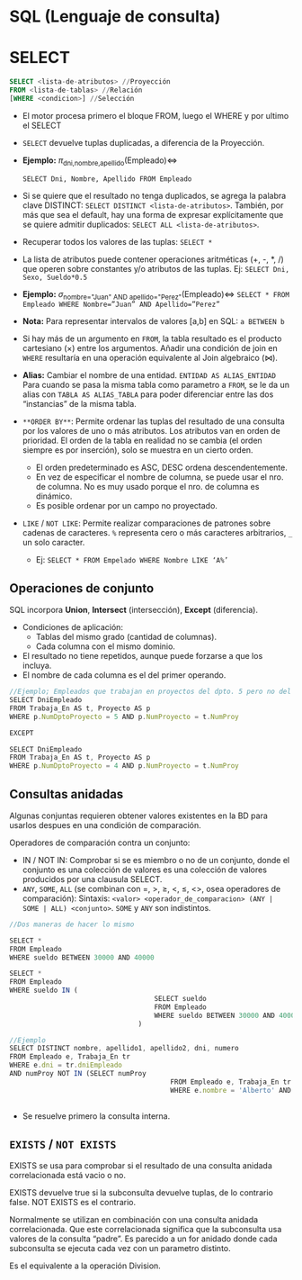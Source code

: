 # SQL (Lenguaje de consulta)

# SELECT

```sql
SELECT <lista-de-atributos> //Proyección
FROM <lista-de-tablas> //Relación
[WHERE <condicion>] //Selección
```

- El motor procesa primero el bloque FROM, luego el WHERE y por ultimo el SELECT
- `SELECT` devuelve tuplas duplicadas, a diferencia de la Proyección.
- **Ejemplo:**
$\pi_{\text{dni,nombre,apellido}}(\text{Empleado})$$\iff$
    
    `SELECT Dni, Nombre, Apellido
    FROM Empleado`
    
- Si se quiere que el resultado no tenga duplicados, se agrega la palabra clave DISTINCT: `SELECT DISTINCT <lista-de-atributos>`. También, por más que sea el default, hay una forma de expresar explícitamente que se quiere admitir duplicados: `SELECT ALL <lista-de-atributos>`.
- Recuperar todos los valores de las tuplas: `SELECT *`
- La lista de atributos puede contener operaciones aritméticas (+, -, *, /) que operen sobre constantes y/o atributos de las tuplas. Ej: `SELECT Dni, Sexo, Sueldo*0.5`
- **Ejemplo:**
$\sigma_\text{nombre="Juan" AND apellido="Perez"}(\text{Empleado})$$\iff$
`SELECT *
FROM Empleado
WHERE Nombre=”Juan” AND Apellido=”Perez”`
- **Nota:** Para representar intervalos de valores [a,b] en SQL: `a BETWEEN b`
- Si hay más de un argumento en `FROM`, la tabla resultado es el producto cartesiano ($\times$) entre los argumentos. Añadir una condición de join en `WHERE` resultaría en una operación equivalente al Join algebraico ($\bowtie$).
- **Alias:** Cambiar el nombre de una entidad. `ENTIDAD AS ALIAS_ENTIDAD`
Para cuando se pasa la misma tabla como parametro a `FROM`, se le da un alias con `TABLA AS ALIAS_TABLA` para poder diferenciar entre las dos “instancias” de la misma tabla.
- `**ORDER BY**`: Permite ordenar las tuplas del resultado de una consulta por los valores de uno o más atributos. Los atributos van en orden de prioridad. El orden de la tabla en realidad no se cambia (el orden siempre es por inserción), solo se muestra en un cierto orden.
    - El orden predeterminado es ASC, DESC ordena descendentemente.
    - En vez de especificar el nombre de columna, se puede usar el nro. de columna. No es muy usado porque el nro. de columna es dinámico.
    - Es posible ordenar por un campo no proyectado.
- `LIKE` / `NOT LIKE`: Permite realizar comparaciones de patrones sobre cadenas de caracteres. `%` representa cero o más caracteres arbitrarios, `_` un solo caracter.
    - Ej:
    `SELECT *
    FROM Empelado
    WHERE Nombre LIKE ‘A%’`

## Operaciones de conjunto

SQL incorpora **Union**, **Intersect** (intersección), **Except** (diferencia).

- Condiciones de aplicación:
    - Tablas del mismo grado (cantidad de columnas).
    - Cada columna con el mismo dominio.
- El resultado no tiene repetidos, aunque puede forzarse a que los incluya.
- El nombre de cada columna es el del primer operando.

```jsx
//Ejemplo; Empleados que trabajan en proyectos del dpto. 5 pero no del 4.
SELECT DniEmpleado
FROM Trabaja_En AS t, Proyecto AS p
WHERE p.NumDptoProyecto = 5 AND p.NumProyecto = t.NumProy

EXCEPT

SELECT DniEmpleado
FROM Trabaja_En AS t, Proyecto AS p
WHERE p.NumDptoProyecto = 4 AND p.NumProyecto = t.NumProy
```

## Consultas anidadas

Algunas conjuntas requieren obtener valores existentes en la BD para usarlos despues en una condición de comparación.

Operadores de comparación contra un conjunto:

- IN / NOT IN: Comprobar si se es miembro o no de un conjunto, donde el conjunto es una colección de valores es una colección de valores producidos por una clausula SELECT.
- `ANY`, `SOME`, `ALL` (se combinan con =, >, ≥, <, ≤, <>, osea operadores de comparación):
Sintaxis: `<valor> <operador_de_comparacion> (ANY | SOME | ALL) <conjunto>`.
`SOME` y `ANY` son indistintos.

```jsx
//Dos maneras de hacer lo mismo

SELECT * 
FROM Empleado
WHERE sueldo BETWEEN 30000 AND 40000

SELECT *
FROM Empleado
WHERE sueldo IN (
									SELECT sueldo
									FROM Empleado 
									WHERE sueldo BETWEEN 30000 AND 40000
								)

//Ejemplo
SELECT DISTINCT nombre, apellido1, apellido2, dni, numero
FROM Empleado e, Trabaja_En tr
WHERE e.dni = tr.dniEmpleado
AND numProy NOT IN (SELECT numProy
										FROM Empleado e, Trabaja_En tr
										WHERE e.nombre = 'Alberto' AND e.apellido1 = 'Campos')
										
```

- Se resuelve primero la consulta interna.

## `EXISTS` / `NOT EXISTS`

EXISTS se usa para comprobar si el resultado de una consulta anidada correlacionada está vacio o no.

EXISTS devuelve true si la subconsulta devuelve tuplas, de lo contrario false. NOT EXISTS es el contrario.

Normalmente se utilizan en combinación con una consulta anidada correlacionada. Que este correlacionada significa que la subconsulta usa valores de la consulta “padre”. Es parecido a un for anidado donde cada subconsulta se ejecuta cada vez con un parametro distinto.

Es el equivalente a la operación Division.